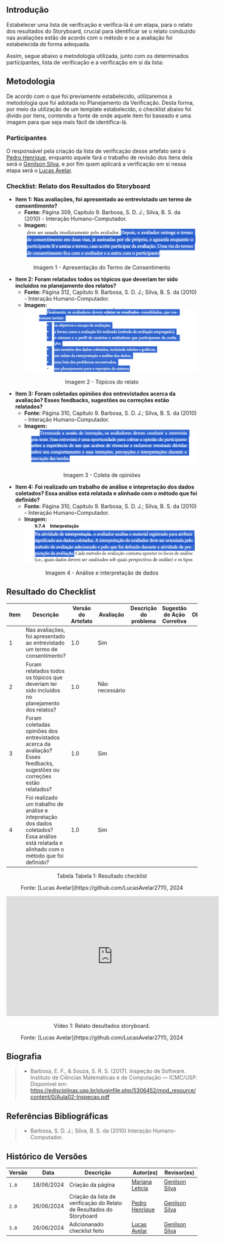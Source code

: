 ## Introdução
Estabelecer uma lista de verificação e verifica-lá é um etapa, para o relato dos resultados do Storyboard, crucial para identificar se o relato conduzido nas avaliações estão de acordo com o método e se a avaliação foi estabelecida de forma adequada.

Assim, segue abaixo a metodologia utilizada, junto com os determinados participantes, lista de verificação e a verificação em si da lista:


## Metodologia
De acordo com o que foi previamente estabelecido, utilizaremos a metodologia que foi adotada no Planejamento da Verificação. Desta forma, por meio da utilização de um template estabelecido, o checklist abaixo foi divido por itens, contendo a fonte de onde aquele item foi baseado e uma imagem para que seja mais fácil de identifica-lá.

### Participantes
O responsável pela criação da lista de verificação desse artefato será o [Pedro Henrique](https://github.com/PedroHhenriq), enquanto aquele fará o trabalho de revisão dos itens dela será o [Genilson Silva](https://github.com/GenilsonJrs), e por fim quem aplicará a verificação em si nessa etapa será o [Lucas Avelar](https://github.com/LucasAvelar2711).

### Checklist: Relato dos Resultados do Storyboard
<!-- template de checklist -->
<!-- - **Item 1:** (COLOCAR DESCRIÇÃO AQUI)
    - **Fonte:** 
    - **Imagem:**
    <br>

    <center>

    ![](img/)

    </center>

    <p style="text-align: center">Figura 1: (COLOCAR A DESCRIÇÃO DA PERGUNTA QUI)</p>

- **Item 2:** (COLOCAR DESCRIÇÃO)
    - **Fonte:** (COLOCAR FONTE AQUI)
    - **Imagem:** 
    <br>

    <center>

    ![](img/)

    </center>

    <p style="text-align: center">Figura 2: (COLOCAR A LEGENDA AQUI)</p>


- **Item 3:** (COLOCAR DESCRIÇÃO)
    - **Fonte:** (COLOCAR FONTE AQUI)
    - **Imagem:**
    <br>

    <center>

    ![](img/)

    </center>

    <p style="text-align: center">Figura 3: (COLOCAR A LEGENDA AQUI)</p>

- **Item 4:** 
    - **Fonte:** 
    - **Imagem:**
    <br>

    <center>

    ![](img/)

    </center>

    <p style="text-align: center">Figura 4: (COLOCAR A LEGENDA AQUI)</p>

- **Item 5:** (COLOCAR DESCRIÇÃO)
    - **Fonte:** (INSERIR FONTE)
    - **Imagem:**
    <br>

    <center>

    ![](img/)

    </center>

    <p style="text-align: center">Figura 5: (COLOCAR LEGENDA AQUI)</p> -->

- **Item 1:** **Nas avaliações, foi apresentado ao entrevistado um termo de consentimento?** 
    - **Fonte:** Página 309, Capítulo 9. Barbosa, S. D. J.; Silva, B. S. da (2010) - Interação Humano-Computador.
    - **Imagem:** ![](img/Relato_Resul_S_1.png)
<p align="center">Imagem 1 - Apresentação do Termo de Consentimento </p>

- **Item 2:** **Foram relatados todos os tópicos que deveriam ter sido incluidos no planejamento dos relatos?** 
    - **Fonte:** Página 312, Capítulo 9. Barbosa, S. D. J.; Silva, B. S. da (2010) - Interação Humano-Computador.
    - **Imagem:** ![](img/Relato_Resul_S_2.png)
<p align="center">Imagem 2 - Tópicos do relato </p>

- **Item 3:** **Foram coletadas opiniões dos entrevistados acerca da avaliação? Esses feedbacks, sugestões ou correções estão relatados?** 
    - **Fonte:** Página 310, Capítulo 9. Barbosa, S. D. J.; Silva, B. S. da (2010) - Interação Humano-Computador.
    - **Imagem:** ![](img/Relato_Resul_S_3.png)
<p align="center"> Imagem 3 - Coleta de opiniões </p>

- **Item 4:** **Foi realizado um trabalho de análise e intepretação dos dados coletados? Essa análise está relatada e alinhado com o método que foi definido?** 
    - **Fonte:** Página 310, Capítulo 9. Barbosa, S. D. J.; Silva, B. S. da (2010) - Interação Humano-Computador.
    - **Imagem:** ![](img/Relato_Resul_S_4.png)
<p align="center">Imagem 4 - Análise e interpretação de dados </p>

## Resultado do Checklist

| Item | Descrição      | Versão do Artefato | Avaliação      | Descrição do problema | Sugestão de Ação Corretiva | Observações |
| ---- | -------------- | ------------------ | -------------- | --------------------- | -------------------------- | ----------- |
|  1   | Nas avaliações, foi apresentado ao entrevistado um termo de consentimento? | 1.0 | Sim | |
|  2   | Foram relatados todos os tópicos que deveriam ter sido incluidos no planejamento dos relatos? | 1.0 | Não necessário|  |   |  |
|  3   | Foram coletadas opiniões dos entrevistados acerca da avaliação? Esses feedbacks, sugestões ou correções estão relatados? | 1.0| Sim | |  | 
|  4   | Foi realizado um trabalho de análise e intepretação dos dados coletados? Essa análise está relatada e alinhado com o método que foi definido? | 1.0 | Sim  | | | |

<p style="text-align: center">Tabela Tabela 1: Resultado checklist</p>
<p style="text-align: center">Fonte: [Lucas Avelar](https://github.com/LucasAvelar2711), 2024</p>

<center>

 <iframe width="560" height="315" 
src="https://www.youtube.com/embed/4RH8YPsD1tE?si=tHWQm02G7UAd9dsy"
title="YouTube video player" frameborder="0" allow="accelerometer; autoplay; clipboard-write; encrypted-media; gyroscope; picture-in-picture; web-share" referrerpolicy="strict-origin-when-cross-origin" allowfullscreen></iframe>

</center>

<p style="text-align: center">Vídeo 1: Relato desultados storyboard.</p>
<p style="text-align: center">Fonte: [Lucas Avelar](https://github.com/LucasAvelar2711), 2024</p> 


## Biografia
>- Barbosa, E. F., & Souza, S. R. S. (2017). Inspeção de Software. Instituto de Ciências Matemáticas e de Computação — ICMC/USP. Disponivel em: https://edisciplinas.usp.br/pluginfile.php/5306452/mod_resource/content/0/Aula02-Inspecao.pdf

## Referências Bibliográficas
> - Barbosa, S. D. J.; Silva, B. S. da (2010) Interação Humano-Computador.

## Histórico de Versões

| Versão |    Data    | Descrição                                 | Autor(es)                                       | Revisor(es)                                    |
| ------ | :--------: | ----------------------------------------- | ----------------------------------------------- | ---------------------------------------------- |
| `1.0`   | 18/06/2024 | Criação da página                         | [Mariana Letícia](https://github.com/Marianannn) |  [Genilson Silva](https://github.com/GenilsonJrs) |
| `2.0`   | 26/06/2024 | Criação da lista de verificação do Relato de Resultados do Storyboard                      | [Pedro Henrique](https://github.com/PedroHhenriq) |   [Genilson Silva](https://github.com/GenilsonJrs)|
| `3.0`   | 26/06/2024 | Adicionanado checklist feito                      | [Lucas Avelar](https://github.com/LucasAvelar2711) |  [Genilson Silva](https://github.com/GenilsonJrs) |